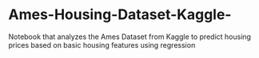 # Ames-Housing-Dataset-Kaggle-
Notebook that analyzes the Ames Dataset from Kaggle to predict housing prices based on basic housing features using regression
